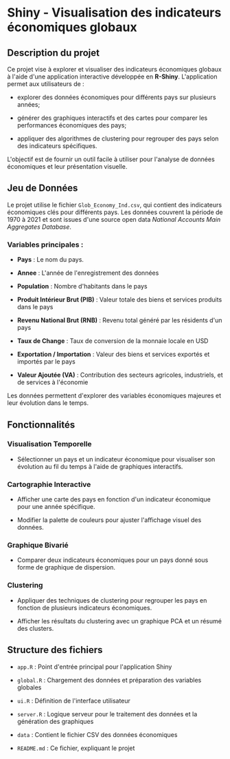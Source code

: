 # Shiny - Visualisation des indicateurs économiques globaux

## Description du projet

Ce projet vise à explorer et visualiser des indicateurs économiques globaux à l'aide d'une application interactive développée en **R-Shiny**. L'application permet aux utilisateurs de :

-   explorer des données économiques pour différents pays sur plusieurs années;

-   générer des graphiques interactifs et des cartes pour comparer les performances économiques des pays;

-   appliquer des algorithmes de clustering pour regrouper des pays selon des indicateurs spécifiques.

L'objectif est de fournir un outil facile à utiliser pour l'analyse de données économiques et leur présentation visuelle.

## Jeu de Données

Le projet utilise le fichier `Glob_Economy_Ind.csv`, qui contient des indicateurs économiques clés pour différents pays. Les données couvrent la période de 1970 à 2021 et sont issues d'une source open data *National Accounts Main Aggregates Database*.

### Variables principales :

-   **Pays** : Le nom du pays.

-   **Annee** : L'année de l'enregistrement des données

-   **Population** : Nombre d'habitants dans le pays

-   **Produit Intérieur Brut (PIB)** : Valeur totale des biens et services produits dans le pays

-   **Revenu National Brut (RNB)** : Revenu total généré par les résidents d'un pays

-   **Taux de Change** : Taux de conversion de la monnaie locale en USD

-   **Exportation / Importation** : Valeur des biens et services exportés et importés par le pays

-   **Valeur Ajoutée (VA)** : Contribution des secteurs agricoles, industriels, et de services à l'économie

Les données permettent d'explorer des variables économiques majeures et leur évolution dans le temps.

## Fonctionnalités

### Visualisation Temporelle

-   Sélectionner un pays et un indicateur économique pour visualiser son évolution au fil du temps à l'aide de graphiques interactifs.

### Cartographie Interactive

-   Afficher une carte des pays en fonction d'un indicateur économique pour une année spécifique.

-   Modifier la palette de couleurs pour ajuster l'affichage visuel des données.

### Graphique Bivarié

-   Comparer deux indicateurs économiques pour un pays donné sous forme de graphique de dispersion.

### Clustering

-   Appliquer des techniques de clustering pour regrouper les pays en fonction de plusieurs indicateurs économiques.

-   Afficher les résultats du clustering avec un graphique PCA et un résumé des clusters.

## Structure des fichiers

-   `app.R` : Point d'entrée principal pour l'application Shiny

-   `global.R` : Chargement des données et préparation des variables globales

-   `ui.R` : Définition de l'interface utilisateur

-   `server.R` : Logique serveur pour le traitement des données et la génération des graphiques

-   `data` : Contient le fichier CSV des données économiques

-   `README.md` : Ce fichier, expliquant le projet

